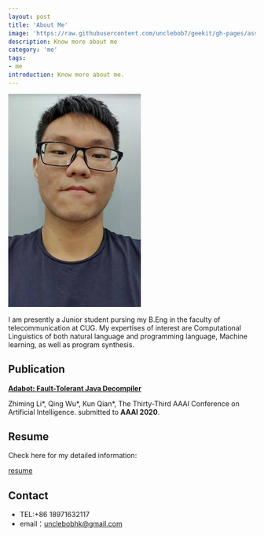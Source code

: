```yaml
---
layout: post
title: 'About Me'
image: 'https://raw.githubusercontent.com/unclebob7/geekit/gh-pages/assets/img/bob.jpg'
description: Know more about me
category: 'me'
tags:
- me
introduction: Know more about me.
---
```

<img itemprop="image" class="img-rounded" src="https://raw.githubusercontent.com/unclebob7/geekit/gh-pages/assets/img/selfie.jpg" alt="Your Name">

I am presently a Junior student pursing my B.Eng in the faculty of telecommunication at CUG. My expertises of interest are Computational Linguistics of both natural language and programming language, Machine learning, as well as program synthesis.

## Publication

<a href="https://arxiv.org/pdf/1908.06748.pdf" style="font-weight: bold">Adabot: Fault-Tolerant Java Decompiler</a>

Zhiming Li\*, Qing Wu\*, Kun Qian\*, The Thirty-Third AAAI Conference on Artificial Intelligence. submitted to **AAAI 2020**. 

## Resume

Check here for my detailed information:

<a href="/resume.pdf" target="_blank">resume</a>

## Contact 
- TEL:+86 18971632117
- email：unclebobhk@gmail.com
